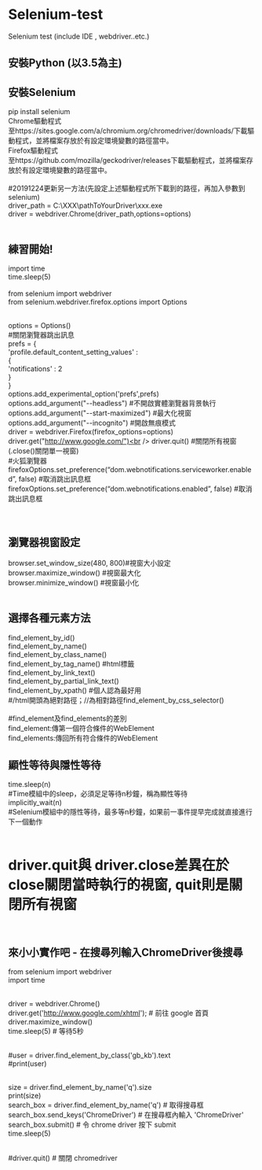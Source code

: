 # Selenium-test
Selenium test (include IDE , webdriver..etc.)
## 安裝Python (以3.5為主)<br />

## 安裝Selenium
pip install selenium<br />
Chrome驅動程式<br />
至https://sites.google.com/a/chromium.org/chromedriver/downloads/下載驅動程式，並將檔案存放於有設定環境變數的路徑當中。<br />
Firefox驅動程式<br />
至https://github.com/mozilla/geckodriver/releases下載驅動程式，並將檔案存放於有設定環境變數的路徑當中。<br /><br />
#20191224更新另一方法(先設定上述驅動程式所下載到的路徑，再加入參數到selenium)<br />
driver_path = C:\XXX\pathToYourDriver\xxx.exe<br />
driver = webdriver.Chrome(driver_path,options=options)<br /><br />

## 練習開始!
import time<br />
time.sleep(5)<br /><br />
from selenium import webdriver<br />
from selenium.webdriver.firefox.options import Options<br /><br />

options = Options()<br />
#關閉瀏覽器跳出訊息<br />
prefs = {<br />
    'profile.default_content_setting_values' :<br />
        {<br />
        'notifications' : 2<br />
         }<br />
}<br />
options.add_experimental_option('prefs',prefs)<br />
options.add_argument("--headless")            #不開啟實體瀏覽器背景執行<br />
options.add_argument("--start-maximized")     #最大化視窗<br />
options.add_argument("--incognito")           #開啟無痕模式<br />
driver = webdriver.Firefox(firefox_options=options)<br />
driver.get("http://www.google.com/")<br />
driver.quit()                        #關閉所有視窗(.close()關閉單一視窗)<br />
#火狐瀏覽器
firefoxOptions.set_preference(“dom.webnotifications.serviceworker.enabled”, false)  #取消跳出訊息框<br />
firefoxOptions.set_preference(“dom.webnotifications.enabled”, false)          #取消跳出訊息框<br /><br /><br />
## 瀏覽器視窗設定<br />
browser.set_window_size(480, 800)#視窗大小設定<br />
browser.maximize_window() #視窗最大化<br />
browser.minimize_window() #視窗最小化<br /><br />
## 選擇各種元素方法<br />
find_element_by_id()<br />
find_element_by_name()<br />
find_element_by_class_name()<br />
find_element_by_tag_name()           #html標籤<br />
find_element_by_link_text()<br />
find_element_by_partial_link_text()<br />
find_element_by_xpath()              #個人認為最好用<br />
                                     #/html開頭為絕對路徑；//為相對路徑find_element_by_css_selector()<br /><br />
#find_element及find_elements的差別<br />
find_element:傳第一個符合條件的WebElement<br />
find_elements:傳回所有符合條件的WebElement<br />
## 顯性等待與隱性等待<br />
time.sleep(n)<br />
#Time模組中的sleep，必須足足等待n秒鐘，稱為顯性等待<br />
implicitly_wait(n)<br />
#Selenium模組中的隱性等待，最多等n秒鐘，如果前一事件提早完成就直接進行下一個動作<br /><br />
# driver.quit與 driver.close差異在於close關閉當時執行的視窗, quit則是關閉所有視窗<br /><br />

## 來小小實作吧 - 在搜尋列輸入ChromeDriver後搜尋<br/>
from selenium import webdriver <br/>
import time <br/> <br/> 

driver = webdriver.Chrome() <br/>
driver.get('http://www.google.com/xhtml'); # 前往 google 首頁 <br/>
driver.maximize_window() <br/>
time.sleep(5) # 等待5秒 <br/> <br/> 

#user = driver.find_element_by_class('gb_kb').text <br/>
#print(user) <br/> <br/>

size = driver.find_element_by_name('q').size <br/>
print(size) <br/>
search_box = driver.find_element_by_name('q') # 取得搜尋框 <br/>
search_box.send_keys('ChromeDriver') # 在搜尋框內輸入 'ChromeDriver' <br/>
search_box.submit() # 令 chrome driver 按下 submit <br/>
time.sleep(5) <br/> <br/>

#driver.quit() # 關閉 chromedriver <br/>
